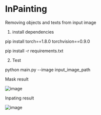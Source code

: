 # InPainting
Removing objects and texts from input image

1. install dependencies

pip install torch==1.8.0 torchvision==0.9.0

pip install -r requirements.txt 

2. Test

python main.py --image input_image_path

Mask result

![image](https://user-images.githubusercontent.com/98523682/186443062-a8ab7421-ee01-493c-adc0-0802d24ddec0.png)

Inpating result

![image](https://user-images.githubusercontent.com/98523682/186443387-777b18cb-e74e-4339-877a-f30b1799ece6.png)
